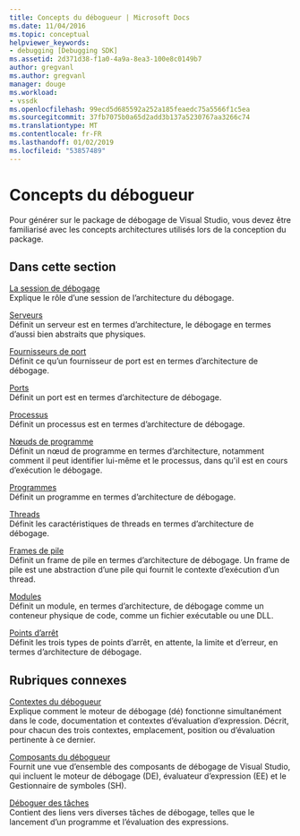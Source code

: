 ```yaml
---
title: Concepts du débogueur | Microsoft Docs
ms.date: 11/04/2016
ms.topic: conceptual
helpviewer_keywords:
- debugging [Debugging SDK]
ms.assetid: 2d371d38-f1a0-4a9a-8ea3-100e8c0149b7
author: gregvanl
ms.author: gregvanl
manager: douge
ms.workload:
- vssdk
ms.openlocfilehash: 99ecd5d685592a252a185feaedc75a5566f1c5ea
ms.sourcegitcommit: 37fb7075b0a65d2add3b137a5230767aa3266c74
ms.translationtype: MT
ms.contentlocale: fr-FR
ms.lasthandoff: 01/02/2019
ms.locfileid: "53857489"
---
```

# <a name="debugger-concepts"></a>Concepts du débogueur
Pour générer sur le package de débogage de Visual Studio, vous devez être familiarisé avec les concepts architectures utilisés lors de la conception du package.  
  
## <a name="in-this-section"></a>Dans cette section  
 [La session de débogage](../../extensibility/debugger/debug-session.md)  
 Explique le rôle d’une session de l’architecture du débogage.  
  
 [Serveurs](../../extensibility/debugger/servers-visual-studio-sdk.md)  
 Définit un serveur est en termes d’architecture, le débogage en termes d’aussi bien abstraits que physiques.  
  
 [Fournisseurs de port](../../extensibility/debugger/port-suppliers.md)  
 Définit ce qu’un fournisseur de port est en termes d’architecture de débogage.  
  
 [Ports](../../extensibility/debugger/ports.md)  
 Définit un port est en termes d’architecture de débogage.  
  
 [Processus](../../extensibility/debugger/processes.md)  
 Définit un processus est en termes d’architecture de débogage.  
  
 [Nœuds de programme](../../extensibility/debugger/program-nodes.md)  
 Définit un nœud de programme en termes d’architecture, notamment comment il peut identifier lui-même et le processus, dans qu'il est en cours d’exécution le débogage.  
  
 [Programmes](../../extensibility/debugger/programs.md)  
 Définit un programme en termes d’architecture de débogage.  
  
 [Threads](../../extensibility/debugger/threads.md)  
 Définit les caractéristiques de threads en termes d’architecture de débogage.  
  
 [Frames de pile](../../extensibility/debugger/stack-frames.md)  
 Définit un frame de pile en termes d’architecture de débogage. Un frame de pile est une abstraction d’une pile qui fournit le contexte d’exécution d’un thread.  
  
 [Modules](../../extensibility/debugger/modules.md)  
 Définit un module, en termes d’architecture, de débogage comme un conteneur physique de code, comme un fichier exécutable ou une DLL.  
  
 [Points d’arrêt](../../extensibility/debugger/breakpoints-visual-studio-sdk.md)  
 Définit les trois types de points d’arrêt, en attente, la limite et d’erreur, en termes d’architecture de débogage.  
  
## <a name="related-sections"></a>Rubriques connexes  
 [Contextes du débogueur](../../extensibility/debugger/debugger-contexts.md)  
 Explique comment le moteur de débogage (dé) fonctionne simultanément dans le code, documentation et contextes d’évaluation d’expression. Décrit, pour chacun des trois contextes, emplacement, position ou d’évaluation pertinente à ce dernier.  
  
 [Composants du débogueur](../../extensibility/debugger/debugger-components.md)  
 Fournit une vue d’ensemble des composants de débogage de Visual Studio, qui incluent le moteur de débogage (DE), évaluateur d’expression (EE) et le Gestionnaire de symboles (SH).  
  
 [Déboguer des tâches](../../extensibility/debugger/debugging-tasks.md)  
 Contient des liens vers diverses tâches de débogage, telles que le lancement d’un programme et l’évaluation des expressions.